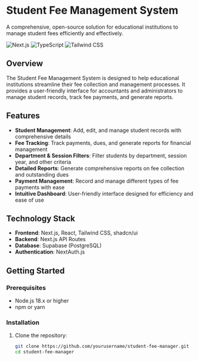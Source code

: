 # Student Fee Management System

A comprehensive, open-source solution for educational institutions to manage student fees efficiently and effectively.

![Next.js](https://img.shields.io/badge/Next.js-14-black)
![TypeScript](https://img.shields.io/badge/TypeScript-5.0-blue)
![Tailwind CSS](https://img.shields.io/badge/Tailwind-3.0-38bdf8)

## Overview

The Student Fee Management System is designed to help educational institutions streamline their fee collection and management processes. It provides a user-friendly interface for accountants and administrators to manage student records, track fee payments, and generate reports.

## Features

- **Student Management**: Add, edit, and manage student records with comprehensive details
- **Fee Tracking**: Track payments, dues, and generate reports for financial management
- **Department & Session Filters**: Filter students by department, session year, and other criteria
- **Detailed Reports**: Generate comprehensive reports on fee collection and outstanding dues
- **Payment Management**: Record and manage different types of fee payments with ease
- **Intuitive Dashboard**: User-friendly interface designed for efficiency and ease of use

## Technology Stack

- **Frontend**: Next.js, React, Tailwind CSS, shadcn/ui
- **Backend**: Next.js API Routes
- **Database**: Supabase (PostgreSQL)
- **Authentication**: NextAuth.js

## Getting Started

### Prerequisites

- Node.js 18.x or higher
- npm or yarn

### Installation

1. Clone the repository:
   ```bash
   git clone https://github.com/yourusername/student-fee-manager.git
   cd student-fee-manager

